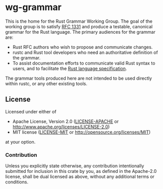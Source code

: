 # wg-grammar

This is the home for the Rust Grammar Working Group. The goal of the working
group is to satisfy [RFC 1331] and produce a testable, canonical grammar for
the Rust language. The primary audiences for the grammar are:

- Rust RFC authors who wish to propose and communicate changes.
- rustc and Rust tool developers who need an authoritative definition of the
  grammar.
- To assist documentation efforts to communicate valid Rust syntax to users,
  and to facilitate the [Rust language specification].

The grammar tools produced here are not intended to be used directly within
rustc, or any other existing tools.

## License

Licensed under either of

 * Apache License, Version 2.0 ([LICENSE-APACHE](LICENSE-APACHE) or http://www.apache.org/licenses/LICENSE-2.0)
 * MIT license ([LICENSE-MIT](LICENSE-MIT) or http://opensource.org/licenses/MIT)

at your option.

### Contribution

Unless you explicitly state otherwise, any contribution intentionally submitted
for inclusion in this crate by you, as defined in the Apache-2.0 license, shall
be dual licensed as above, without any additional terms or conditions.

[RFC 1331]: https://github.com/rust-lang/rfcs/blob/master/text/1331-grammar-is-canonical.md
[Rust language specification]: https://github.com/rust-lang-nursery/reference/
